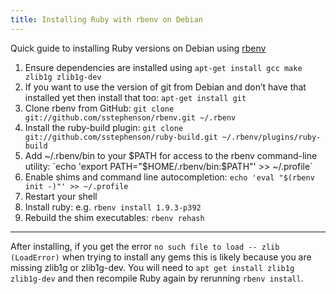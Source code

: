 ```yaml
---
title: Installing Ruby with rbenv on Debian
---
```


Quick guide to installing Ruby versions on Debian using [rbenv](https://github.com/sstephenson/rbenv/)

1. Ensure dependencies are installed using `apt-get install gcc make zlib1g zlib1g-dev`
2. If you want to use the version of git from Debian and don’t have that installed yet then install that too: `apt-get install git`
2. Clone rbenv from GitHub: `git clone git://github.com/sstephenson/rbenv.git ~/.rbenv`
3. Install the ruby-build plugin: `git clone git://github.com/sstephenson/ruby-build.git ~/.rbenv/plugins/ruby-build`
4. Add ~/.rbenv/bin to your $PATH for access to the rbenv command-line utility: `echo 'export PATH="$HOME/.rbenv/bin:$PATH"' >> ~/.profile`
4. Enable shims and command line autocompletion: `echo 'eval "$(rbenv init -)"' >> ~/.profile`
5. Restart your shell
6. Install ruby: e.g. `rbenv install 1.9.3-p392`
7. Rebuild the shim executables: `rbenv rehash`

****
After installing, if you get the error `no such file to load -- zlib (LoadError)` when trying to install any gems this is likely because you are missing zlib1g or zlib1g-dev. You will need to `apt get install zlib1g zlib1g-dev` and then recompile Ruby again by rerunning `rbenv install`.